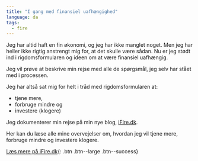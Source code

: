 ```yaml
---
title: "I gang med finansiel uafhængighed"
language: da
tags:
  - fire
---
```


Jeg har altid haft en fin økonomi, og jeg har ikke manglet noget. Men jeg har heller ikke rigtig anstrengt mig for, at det skulle være sådan. Nu er jeg stødt ind i rigdomsformularen og ideen om at være finansiel uafhængig.

Jeg vil prøve at beskrive min rejse med alle de spørgsmål, jeg selv har stået med i processen.

Jeg har altså sat mig for helt i tråd med rigdomsformularen at:

- tjene mere,
- forbruge mindre og
- investere (klogere)

Jeg dokumenterer min rejse på min nye blog, [iFire.dk](https://wwww.ifire.dk).

Her kan du læse alle mine overvejelser om, hvordan jeg vil tjene mere, forbruge mindre og investere klogere.

[Læs mere på iFire.dk](https://www.ifire.dk){: .btn .btn--large .btn--success}
